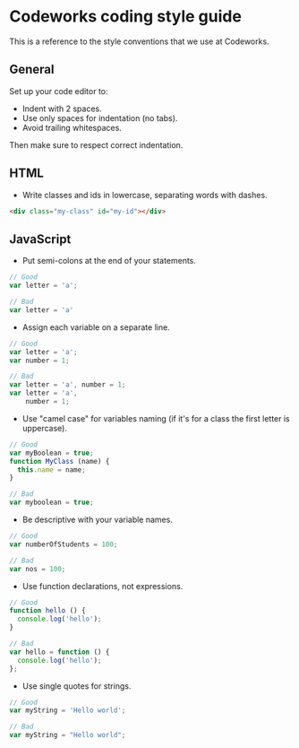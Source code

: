 # Codeworks coding style guide

This is a reference to the style conventions that we use at Codeworks.

## General

Set up your code editor to:

- Indent with 2 spaces.
- Use only spaces for indentation (no tabs).
- Avoid trailing whitespaces.

Then make sure to respect correct indentation.

## HTML

- Write classes and ids in lowercase, separating words with dashes.
```html
<div class="my-class" id="my-id"></div>
```

## JavaScript

- Put semi-colons at the end of your statements.
```js
// Good
var letter = 'a';

// Bad
var letter = 'a'
```
- Assign each variable on a separate line.
```js
// Good
var letter = 'a';
var number = 1;

// Bad
var letter = 'a', number = 1;
var letter = 'a',
    number = 1;
```
- Use "camel case" for variables naming (if it's for a class the first letter is uppercase). 
```js
// Good
var myBoolean = true;
function MyClass (name) {
  this.name = name;
}

// Bad
var myboolean = true;
```
- Be descriptive with your variable names.
```js
// Good
var numberOfStudents = 100;

// Bad
var nos = 100;
```
- Use function declarations, not expressions.
```js
// Good
function hello () {
  console.log('hello');
}

// Bad
var hello = function () {
  console.log('hello');
};
```
- Use single quotes for strings.
```js
// Good
var myString = 'Hello world';

// Bad
var myString = "Hello world";
```
